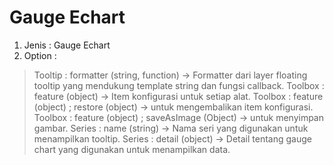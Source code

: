 # Gauge Echart #

1. Jenis : Gauge Echart
2. Option : 
> Tooltip : formatter (string, function) -> Formatter dari layer floating tooltip yang mendukung template string dan fungsi callback.
> Toolbox : feature (object) -> Item konfigurasi untuk setiap alat.
> Toolbox : feature (object) ; restore (object) -> untuk mengembalikan item konfigurasi.
> Toolbox : feature (object) ; saveAsImage (Object) -> untuk menyimpan gambar.
> Series : name (string) -> Nama seri yang digunakan untuk menampilkan tooltip.
> Series : detail (object) -> Detail tentang gauge chart yang digunakan untuk menampilkan data.
